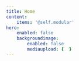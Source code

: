 ```yaml
---
title: Home
content:
    items: '@self.modular'
hero:
    enabled: false
    backgroundimage:
        enabled: false
        mediaupload: {  }
---
```



